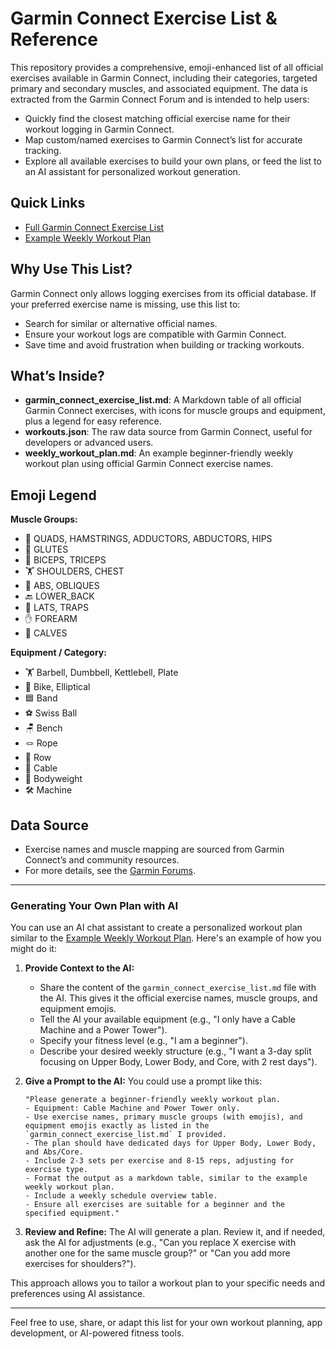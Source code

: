 # Garmin Connect Exercise List & Reference

This repository provides a comprehensive, emoji-enhanced list of all official exercises available in Garmin Connect, including their categories, targeted primary and secondary muscles, and associated equipment. The data is extracted from the Garmin Connect Forum and is intended to help users:

- Quickly find the closest matching official exercise name for their workout logging in Garmin Connect.
- Map custom/named exercises to Garmin Connect’s list for accurate tracking.
- Explore all available exercises to build your own plans, or feed the list to an AI assistant for personalized workout generation.

## Quick Links

- [Full Garmin Connect Exercise List](garmin_connect_exercise_list.md)
- [Example Weekly Workout Plan](weekly_workout_plan.md)

## Why Use This List?

Garmin Connect only allows logging exercises from its official database. If your preferred exercise name is missing, use this list to:
- Search for similar or alternative official names.
- Ensure your workout logs are compatible with Garmin Connect.
- Save time and avoid frustration when building or tracking workouts.

## What’s Inside?

- **garmin_connect_exercise_list.md**: A Markdown table of all official Garmin Connect exercises, with icons for muscle groups and equipment, plus a legend for easy reference.
- **workouts.json**: The raw data source from Garmin Connect, useful for developers or advanced users.
- **weekly_workout_plan.md**: An example beginner-friendly weekly workout plan using official Garmin Connect exercise names.

## Emoji Legend

**Muscle Groups:**
- 🦵 QUADS, HAMSTRINGS, ADDUCTORS, ABDUCTORS, HIPS
- 🍑 GLUTES
- 💪 BICEPS, TRICEPS
- 🏋️ SHOULDERS, CHEST
- 🧘 ABS, OBLIQUES
- 🔙 LOWER_BACK
- 🦾 LATS, TRAPS
- ✋ FOREARM
- 🦶 CALVES

**Equipment / Category:**
- 🏋️ Barbell, Dumbbell, Kettlebell, Plate
- 🚴 Bike, Elliptical
- 🟦 Band
- ⚽ Swiss Ball
- 🪑 Bench
- 🪢 Rope
- 🚣 Row
- 🔗 Cable
- 🤸 Bodyweight
- 🛠️ Machine

## Data Source

- Exercise names and muscle mapping are sourced from Garmin Connect’s and community resources.
- For more details, see the [Garmin Forums](https://forums.garmin.com/apps-software/mobile-apps-web/f/garmin-connect-web/152237/strength-workout---list-of-exercise-available-in-english-and-french).

---

### Generating Your Own Plan with AI

You can use an AI chat assistant to create a personalized workout plan similar to the [Example Weekly Workout Plan](weekly_workout_plan.md). Here's an example of how you might do it:

1.  **Provide Context to the AI:**
    *   Share the content of the `garmin_connect_exercise_list.md` file with the AI. This gives it the official exercise names, muscle groups, and equipment emojis.
    *   Tell the AI your available equipment (e.g., "I only have a Cable Machine and a Power Tower").
    *   Specify your fitness level (e.g., "I am a beginner").
    *   Describe your desired weekly structure (e.g., "I want a 3-day split focusing on Upper Body, Lower Body, and Core, with 2 rest days").

2.  **Give a Prompt to the AI:**
    You could use a prompt like this:
    ```
    "Please generate a beginner-friendly weekly workout plan.
    - Equipment: Cable Machine and Power Tower only.
    - Use exercise names, primary muscle groups (with emojis), and equipment emojis exactly as listed in the `garmin_connect_exercise_list.md` I provided.
    - The plan should have dedicated days for Upper Body, Lower Body, and Abs/Core.
    - Include 2-3 sets per exercise and 8-15 reps, adjusting for exercise type.
    - Format the output as a markdown table, similar to the example weekly workout plan.
    - Include a weekly schedule overview table.
    - Ensure all exercises are suitable for a beginner and the specified equipment."
    ```

3.  **Review and Refine:** The AI will generate a plan. Review it, and if needed, ask the AI for adjustments (e.g., "Can you replace X exercise with another one for the same muscle group?" or "Can you add more exercises for shoulders?").

This approach allows you to tailor a workout plan to your specific needs and preferences using AI assistance.

---

Feel free to use, share, or adapt this list for your own workout planning, app development, or AI-powered fitness tools.